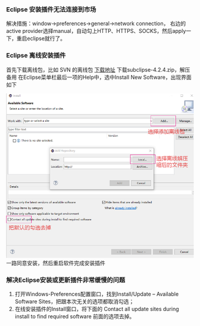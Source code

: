 ### Eclipse 安装插件无法连接到市场

解决措施：window->preferences->general->network connection，
右边的active provider选择manual，自动勾上HTTP、HTTPS、SOCKS，然后apply一下，重启eclipse就行了。

### Eclipse 离线安装插件

首先下载离线包，比如 SVN 的离线包 [下载地址](https://dl.bintray.com/subclipse/releases/subclipse/) 
下载subclipse-4.2.4.zip，解压备用
在Eclipse菜单栏最后一项的Help中，选中Install New Software，出现界面如下

<img src="/img/eclipse离线插件安装步骤.jpg" title="eclipse离线插件安装步骤">
一路同意安装，然后重启软件完成安装插件

### 解决Eclipse安装或更新插件非常缓慢的问题
1. 打开Windows-Preferences配置窗口，找到Install/Update – Available Software Sites，把跟本次无关的选项都取消勾选；
1. 在线安装插件的Install窗口，将下面的 Contact all update sites during install to find required software 前面的选项去掉。